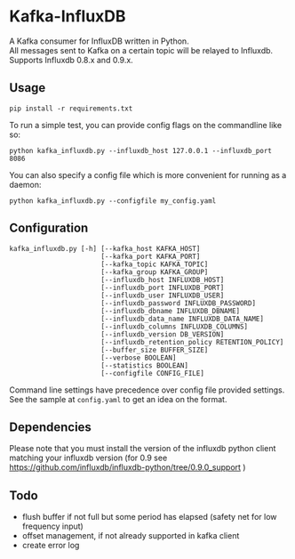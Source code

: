 Kafka-InfluxDB
==============

A Kafka consumer for InfluxDB written in Python.  
All messages sent to Kafka on a certain topic will be relayed to Influxdb.   
Supports Influxdb 0.8.x and 0.9.x.

## Usage

    pip install -r requirements.txt

To run a simple test, you can provide config flags on the commandline like so:

    python kafka_influxdb.py --influxdb_host 127.0.0.1 --influxdb_port 8086

You can also specify a config file which is more convenient for running as a daemon: 

    python kafka_influxdb.py --configfile my_config.yaml

## Configuration

    kafka_influxdb.py [-h] [--kafka_host KAFKA_HOST]
                           [--kafka_port KAFKA_PORT] 
                           [--kafka_topic KAFKA_TOPIC]
                           [--kafka_group KAFKA_GROUP]
                           [--influxdb_host INFLUXDB_HOST]
                           [--influxdb_port INFLUXDB_PORT]
                           [--influxdb_user INFLUXDB_USER]
                           [--influxdb_password INFLUXDB_PASSWORD]
                           [--influxdb_dbname INFLUXDB_DBNAME]
                           [--influxdb_data_name INFLUXDB_DATA_NAME]
                           [--influxdb_columns INFLUXDB_COLUMNS]
                           [--influxdb_version DB_VERSION]
                           [--influxdb_retention_policy RETENTION_POLICY]
                           [--buffer_size BUFFER_SIZE]
                           [--verbose BOOLEAN]
                           [--statistics BOOLEAN]
                           [--configfile CONFIG_FILE]

Command line settings have precedence over config file provided settings. See the sample at `config.yaml` to get an idea on the format.

## Dependencies

Please note that you must install the version of the influxdb python client matching your influxdb version (for 0.9 see https://github.com/influxdb/influxdb-python/tree/0.9.0_support )

## Todo
* flush buffer if not full but some period has elapsed (safety net for low frequency input)
* offset management, if not already supported in kafka client
* create error log
